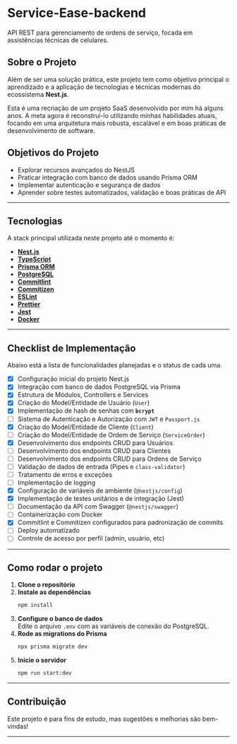 # Service-Ease-backend

API REST para gerenciamento de ordens de serviço, focada em assistências técnicas de celulares.

## Sobre o Projeto

Além de ser uma solução prática, este projeto tem como objetivo principal o aprendizado e a aplicação de tecnologias e técnicas modernas do ecossistema **Nest.js**.

Esta é uma recriação de um projeto SaaS desenvolvido por mim há alguns anos. A meta agora é reconstruí-lo utilizando minhas habilidades atuais, focando em uma arquitetura mais robusta, escalável e em boas práticas de desenvolvimento de software.

## Objetivos do Projeto

- Explorar recursos avançados do NestJS
- Praticar integração com banco de dados usando Prisma ORM
- Implementar autenticação e segurança de dados
- Aprender sobre testes automatizados, validação e boas práticas de API

---

## Tecnologias

A stack principal utilizada neste projeto até o momento é:

- **[Nest.js](https://nestjs.com/)**
- **[TypeScript](https://www.typescriptlang.org/)**
- **[Prisma ORM](https://www.prisma.io/)**
- **[PostgreSQL](https://www.postgresql.org/)**
- **[Commitlint](https://commitlint.js.org/)**
- **[Commitizen](https://commitizen.github.io/cz-cli/)**
- **[ESLint](https://eslint.org/)**
- **[Prettier](https://prettier.io/)**
- **[Jest](https://jestjs.io/)**
- **[Docker](https://www.docker.com/)**

---

## Checklist de Implementação

Abaixo está a lista de funcionalidades planejadas e o status de cada uma.

- [x] Configuração inicial do projeto Nest.js
- [x] Integração com banco de dados PostgreSQL via Prisma
- [x] Estrutura de Módulos, Controllers e Services
- [x] Criação do Model/Entidade de Usuário (`User`)
- [x] Implementação de hash de senhas com **`bcrypt`**
- [ ] Sistema de Autenticação e Autorização com `JWT` e `Passport.js`
- [x] Criação do Model/Entidade de Cliente (`Client`)
- [ ] Criação do Model/Entidade de Ordem de Serviço (`ServiceOrder`)
- [x] Desenvolvimento dos endpoints CRUD para Usuários
- [ ] Desenvolvimento dos endpoints CRUD para Clientes
- [ ] Desenvolvimento dos endpoints CRUD para Ordens de Serviço
- [ ] Validação de dados de entrada (Pipes e `class-validator`)
- [ ] Tratamento de erros e exceções
- [ ] Implementação de logging
- [x] Configuração de variáveis de ambiente (`@nestjs/config`)
- [x] Implementação de testes unitários e de integração (Jest)
- [ ] Documentação da API com Swagger (`@nestjs/swagger`)
- [ ] Containerização com Docker
- [x] Commitlint e Commitizen configurados para padronização de commits
- [ ] Deploy automatizado
- [ ] Controle de acesso por perfil (admin, usuário, etc)

---

## Como rodar o projeto

1. **Clone o repositório**
2. **Instale as dependências**
   ```bash
   npm install
   ```
3. **Configure o banco de dados**  
   Edite o arquivo `.env` com as variáveis de conexão do PostgreSQL.
4. **Rode as migrations do Prisma**
   ```bash
   npx prisma migrate dev
   ```
5. **Inicie o servidor**
   ```bash
   npm run start:dev
   ```

---

## Contribuição

Este projeto é para fins de estudo, mas sugestões e melhorias são bem-vindas!

---

